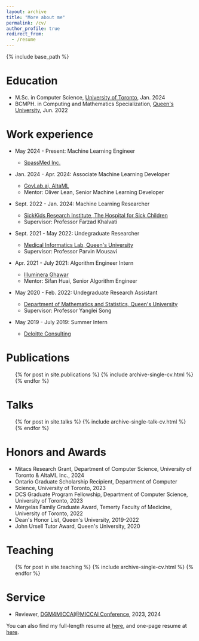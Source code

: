```yaml
---
layout: archive
title: "More about me"
permalink: /cv/
author_profile: true
redirect_from:
  - /resume
---
```


{% include base_path %}

Education
======
* M.Sc. in Computer Science, [University of Toronto](https://www.utoronto.ca/), Jan. 2024
* BCMPH. in Computing and Mathematics Specialization, [Queen's University](https://www.queensu.ca/), Jun. 2022

Work experience
======
* May 2024 - Present: Machine Learning Engineer
  * [SpassMed Inc.](https://www.spass.ai/)

* Jan. 2024 - Apr. 2024: Associate Machine Learning Developer
  * [GovLab.ai, AltaML](https://www.govlab.ai/)
  * Mentor: Oliver Lean, Senior Machine Learning Developer

* Sept. 2022 - Jan. 2024: Machine Learning Researcher
  * [SickKids Research Institute, The Hospital for Sick Children](https://www.sickkids.ca/en/research/about-research-institute/)
  * Supervisor: Professor Farzad Khalvati

* Sept. 2021 - May 2022: Undegraduate Researcher
  * [Medical Informatics Lab, Queen's University](https://medi.cs.queensu.ca/)
  * Supervisor: Professor Parvin Mousavi

* Apr. 2021 - July 2021: Algorithm Engineer Intern
  * [Illuminera Ghawar](http://www.ghawar.cn/)
  * Mentor: Sifan Huai, Senior Algorithm Engineer

* May 2020 - Feb. 2022: Undegraduate Research Assistant
  * [Department of Mathematics and Statistics, Queen's University](https://www.queensu.ca/mathstat/)
  * Supervisor: Professor Yanglei Song

* May 2019 - July 2019: Summer Intern
  * [Deloitte Consulting](https://www2.deloitte.com/cn/en/pages/technology/solutions/technology-services.html)


Publications
======
  <ul>{% for post in site.publications %}
    {% include archive-single-cv.html %}
  {% endfor %}</ul>
  
Talks
======
  <ul>{% for post in site.talks %}
    {% include archive-single-talk-cv.html %}
  {% endfor %}</ul>

Honors and Awards
======
* Mitacs Research Grant, Department of Computer Science, University of Toronto & AltaML Inc., 2024
* Ontario Graduate Scholarship Recipient, Department of Computer Science, University of Toronto, 2023
* DCS Graduate Program Fellowship, Department of Computer Science, University of Toronto, 2023
* Mergelas Family Graduate Award, Temerty Faculty of Medicine, University of Toronto, 2022
* Dean's Honor List, Queen's University, 2019-2022
* John Ursell Tutor Award, Queen's University, 2020

Teaching
======
  <ul>{% for post in site.teaching %}
    {% include archive-single-cv.html %}
  {% endfor %}</ul>
  
Service
======
* Reviewer, [DGM4MICCAI@MICCAI Conference](https://dgm4miccai.github.io/#overview), 2023, 2024

You can also find my full-length resume at [here](http://simonZhou86.github.io/files/Meng_Zhou_Resume_Research.pdf), and one-page resume at [here](http://simonZhou86.github.io/files/Meng_Zhou_Resume_onepage.pdf).